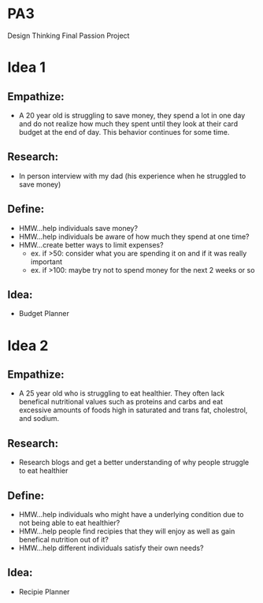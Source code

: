 # PA3
Design Thinking Final Passion Project

# Idea 1

## Empathize:
- A 20 year old is struggling to save money, they spend a lot in one day and do not realize how much they spent until they look at their card budget at the end of day. This behavior continues for some time.
## Research:
- In person interview with my dad (his experience when he struggled to save money)
## Define:
- HMW...help individuals save money?
- HMW...help individuals be aware of how much they spend at one time?
- HMW...create better ways to limit expenses?
    - ex. if >50: consider what you are spending it on and if it was really important
    - ex. if >100: maybe try not to spend money for the next 2 weeks or so
## Idea:
- Budget Planner

# Idea 2

## Empathize:
- A 25 year old who is struggling to eat healthier. They often lack benefical nutritional values such as proteins and carbs and eat excessive amounts of foods high in saturated and trans fat, cholestrol, and sodium.
## Research:
- Research blogs and get a better understanding of why people struggle to eat healthier
## Define:
- HMW...help individuals who might have a underlying condition due to not being able to eat healthier?
- HMW...help people find recipies that they will enjoy as well as gain benefical nutrition out of it?
- HMW...help different individuals satisfy their own needs?
## Idea:
- Recipie Planner
